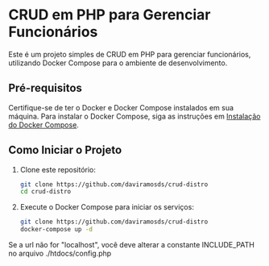 # CRUD em PHP para Gerenciar Funcionários

Este é um projeto simples de CRUD em PHP para gerenciar funcionários, utilizando Docker Compose para o ambiente de desenvolvimento.

## Pré-requisitos

Certifique-se de ter o Docker e Docker Compose instalados em sua máquina. Para instalar o Docker Compose, siga as instruções em [Instalação do Docker Compose](https://docs.docker.com/compose/install/).

## Como Iniciar o Projeto

1. Clone este repositório:

   ```bash
   git clone https://github.com/daviramosds/crud-distro
   cd crud-distro

2. Execute o Docker Compose para iniciar os serviços:
   ```bash
   git clone https://github.com/daviramosds/crud-distro
   docker-compose up -d

Se a url não for "localhost", você deve alterar a constante INCLUDE_PATH no arquivo ./htdocs/config.php